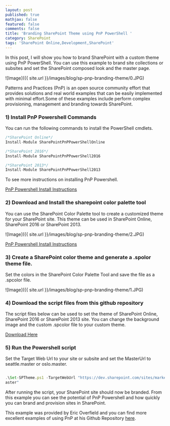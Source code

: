 ```yaml
---
layout: post
published: true
mathjax: false
featured: false
comments: false
title: 'Branding SharePoint Theme using PnP PowerShell '
category: SharePoint
tags: 'SharePoint Online,Development,SharePoint'
---
```

In this post, I will show you how to brand SharePoint with a custom theme using PnP PowerShell. You can use this example to brand site collections or subsites and set the SharePoint composed look and the master page.

![Image]({{ site.url }}/images/blog/sp-pnp-branding-theme/0.JPG)

Patterns and Practices (PnP) is an open source community effort that provides solutions and real world examples that can be easily implemented with minimal effort.Some of these examples include perform complex provisioning, management and branding towards SharePoint.


### 1) Install PnP Powershell Commands

You can run the following commands to install the PowerShell cmdlets. 

```javascript
/*SharePoint Online*/
Install-Module SharePointPnPPowerShellOnline

/*SharePoint 2016*/
Install-Module SharePointPnPPowerShell2016

/*SharePoint 2013*/	
Install-Module SharePointPnPPowerShell2013

```

To see more instructions on installing PnP Powershell.

<a href="https://github.com/SharePoint/PnP-PowerShell#installation">PnP Powershell Install Instructions</a>

### 2) Download  and Install the sharepoint color palette tool

You can use the SharePoint Color Palette tool to create a customized theme for your SharePoint site. This theme can be used in SharePoint Online, SharePoint 2016 or SharePoint 2013.

![Image]({{ site.url }}/images/blog/sp-pnp-branding-theme/2.JPG)

<a href="https://www.microsoft.com/en-us/download/details.aspx?id=38182">PnP Powershell Install Instructions</a>


### 3) Create a SharePoint color theme and generate a .spolor theme file.

Set the colors in the SharePoint Color Palette Tool and save the file as a .spcolor file.

![Image]({{ site.url }}/images/blog/sp-pnp-branding-theme/1.JPG)

### 4) Download the script files from this github repository

The script files below can be used to set the theme of SharePoint Online, SharePoint 2016 or SharePoint 2013 site. You can change the background image and the custom .spcolor file to your custom theme.

<a href="https://github.com/ldsouza/Pnp-SharePoint-Branding/tree/master/Set%20SharePoint%20Theme">Download Here</a>

### 5) Run the Powershell script

Set the Target Web Url to your site or subsite and set the MasterUrl to seattle.master or oslo.master.

```javascript

.\Set-SPTheme.ps1 -TargetWebUrl "https://dev.sharepoint.com/sites/marketing" -MasterUrl "seattle.m
aster"

```
After running the script, your SharePoint site should now be branded. From this example you can see the potential of PnP Powershell and how quickly you can brand and provision sites in SharePoint.

This example was provided by Eric Overfield and you can find more excellent examples of using PnP at his Github Repository <a href="https://github.com/eoverfield/SP-Branding-Options">here</a>.
